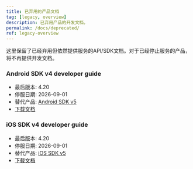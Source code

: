 ```yaml
---
title: 已弃用的产品文档
tag: [legacy, overview]
description: 已弃用产品的开发文档。
permalink: /docs/deprecated/
ref: legacy-overview
---
```


这里保留了已经弃用但依然提供服务的API/SDK文档。对于已经停止服务的产品，将不再提供开发文档。

### Android SDK v4 developer guide

- 最后版本: 4.20
- 停服日期: 2026-09-01
- 替代产品: [Android SDK v5](/docs/configuration/android-sdk-config/)
- [下载文档](https://a.hecdn.net/files/qweather-sdk-v4-android-doc-zh.md)

### iOS SDK v4 developer guide

- 最后版本: 4.20
- 停服日期: 2026-09-01
- 替代产品: [iOS SDK v5](/docs/configuration/ios-sdk-config/)
- [下载文档](https://a.hecdn.net/files/qweather-sdk-v4-ios-doc-zh.md)